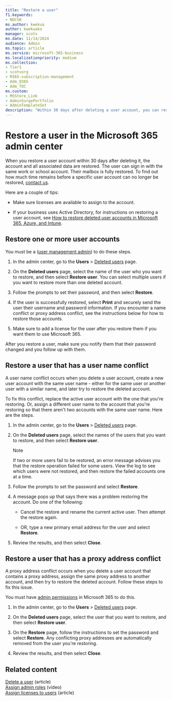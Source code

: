 ```yaml
---
title: "Restore a user"
f1.keywords:
- NOCSH
ms.author: kwekua
author: kwekuako
manager: scotv
ms.date: 11/14/2024
audience: Admin
ms.topic: article
ms.service: microsoft-365-business
ms.localizationpriority: medium
ms.collection: 
- Tier1
- scotvorg
- M365-subscription-management
- Adm_O365
- Adm_TOC
ms.custom:
- MSStore_Link
- AdminSurgePortfolio
- AdminTemplateSet
description: "Within 30 days after deleting a user account, you can restore the account and all data, and the user can sign in with the same account."
---
```


# Restore a user in the Microsoft 365 admin center

When you restore a user account within 30 days after deleting it, the account and all associated data are restored. The user can sign in with the same work or school account. Their mailbox is fully restored. To find out how much time remains before a specific user account can no longer be restored, [contact us](../../business-video/get-help-support.md).
  
Here are a couple of tips:
  
- Make sure licenses are available to assign to the account.

- If your business uses Active Directory, for instructions on restoring a user account, see [How to restore deleted user accounts in Microsoft 365, Azure, and Intune](/microsoft-365/troubleshoot/active-directory/restore-deleted-user-accounts).

## Restore one or more user accounts

You must be a ([user management admin](about-admin-roles.md)) to do these steps.

1. In the admin center, go to the **Users** \> <a href="https://go.microsoft.com/fwlink/p/?linkid=2071581" target="_blank">Deleted users</a> page.

2. On the **Deleted users** page, select the name of the user who you want to restore, and then select **Restore user**. You can select multiple users if you want to restore more than one deleted account.

3. Follow the prompts to set their password, and then select **Restore**.

4. If the user is successfully restored, select **Print** and securely send the user their username and password information. If you encounter a name conflict or proxy address conflict, see the instructions below for how to restore those accounts.

5. Make sure to add a license for the user after you restore them if you want them to use Microsoft 365.

After you restore a user, make sure you notify them that their password changed and you follow up with them.
  
## Restore a user that has a user name conflict

A user name conflict occurs when you delete a user account, create a new user account with the same user name - either for the same user or another user with a similar name, and later try to restore the deleted account.
  
To fix this conflict, replace the active user account with the one that you're restoring. Or, assign a different user name to the account that you're restoring so that there aren't two accounts with the same user name. Here are the steps.

1. In the admin center, go to the **Users** \> <a href="https://go.microsoft.com/fwlink/p/?linkid=2071581" target="_blank">Deleted users</a> page.
  
2. On the **Deleted users** page, select the names of the users that you want to restore, and then select **Restore user**.

    > [!NOTE]
    > If two or more users fail to be restored, an error message advises you that the restore operation failed for some users. View the log to see which users were not restored, and then restore the failed accounts one at a time.
  
3. Follow the prompts to set the password and select **Restore**.

4. A message pops up that says there was a problem restoring the account. Do one of the following:

     - Cancel the restore and rename the current active user. Then attempt the restore again.

     - OR, type a new primary email address for the user and select **Restore**.

5. Review the results, and then select **Close**.

## Restore a user that has a proxy address conflict

A proxy address conflict occurs when you delete a user account that contains a proxy address, assign the same proxy address to another account, and then try to restore the deleted account. Follow these steps to fix this issue.
  
You must have [admin permissions](about-admin-roles.md) in Microsoft 365 to do this.

1. In the admin center, go to the **Users** \> <a href="https://go.microsoft.com/fwlink/p/?linkid=2071581" target="_blank">Deleted users</a> page.

2. On the **Deleted users** page, select the user that you want to restore, and then select **Restore user**.

3. On the **Restore** page, follow the instructions to set the password and select **Restore**. Any conflicting proxy addresses are automatically removed from the user you're restoring.

4. Review the results, and then select **Close**.

## Related content

[Delete a user](delete-a-user.md) (article)\
[Assign admin roles](assign-admin-roles.md) (video)\
[Assign licenses to users](../manage/assign-licenses-to-users.md) (article)
